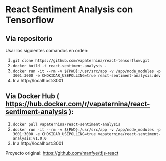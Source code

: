 # React Sentiment Analysis con Tensorflow

## Vía repositorio

Usar los siguientes comandos en orden:
1. `git clone https://github.com/vapaternina/react-tensorflow.git`
2. `docker build -t react-sentiment-analysis .`
3. `docker run -it --rm -v ${PWD}:/usr/src/app -v /app/node_modules -p 3001:3000 -e CHOKIDAR_USEPOLLING=true react-sentiment-analysis:dev`
4. Ir a http://localhost:3001

## Vía Docker Hub ( https://hub.docker.com/r/vapaternina/react-sentiment-analysis ):
1. `docker pull vapaternina/react-sentiment-analysis`
2. `docker run -it --rm -v ${PWD}:/usr/src/app -v /app/node_modules -p 3001:3000 -e CHOKIDAR_USEPOLLING=true vapaternina/react-sentiment-analysis:v1.0.0`
3. Ir a http://localhost:3001


Proyecto original: https://github.com/manfye/tfjs-react
